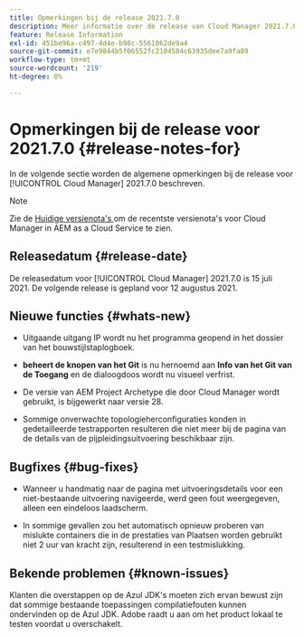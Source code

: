 ```yaml
---
title: Opmerkingen bij de release 2021.7.0
description: Meer informatie over de release van Cloud Manager 2021.7.0.
feature: Release Information
exl-id: 451be96a-c497-4d4e-b98c-5561062de9a4
source-git-commit: e7e9844b5f06552fc2104584c63935dee7a9fa89
workflow-type: tm+mt
source-wordcount: '219'
ht-degree: 0%

---
```


# Opmerkingen bij de release voor 2021.7.0 {#release-notes-for}

In de volgende sectie worden de algemene opmerkingen bij de release voor [!UICONTROL Cloud Manager] 2021.7.0 beschreven.

>[!NOTE]
>Zie de [ Huidige versienota&#39;s ](https://experienceleague.adobe.com/nl/docs/experience-manager-cloud-service/content/release-notes/cloud-manager/current#getting-access) om de recentste versienota&#39;s voor Cloud Manager in AEM as a Cloud Service te zien.

## Releasedatum {#release-date}

De releasedatum voor [!UICONTROL Cloud Manager] 2021.7.0 is 15 juli 2021.
De volgende release is gepland voor 12 augustus 2021.

## Nieuwe functies {#whats-new}

<!--
* Customers can now use Azul 8 and 11 JDKs for their Cloud Manager build processes. They can choose to apply one of these JDKs either for toolchains-compatible Maven plug-ins or for the entire Maven process execution. -->

* Uitgaande uitgang IP wordt nu het programma geopend in het dossier van het bouwstijlstaplogboek.

* **beheert de knopen van het Git** is nu hernoemd aan **Info van het Git van de Toegang** en de dialoogdoos wordt nu visueel verfrist.

* De versie van AEM Project Archetype die door Cloud Manager wordt gebruikt, is bijgewerkt naar versie 28.

* Sommige onverwachte topologieherconfiguraties konden in gedetailleerde testrapporten resulteren die niet meer bij de pagina van de details van de pijpleidingsuitvoering beschikbaar zijn.

## Bugfixes {#bug-fixes}

* Wanneer u handmatig naar de pagina met uitvoeringsdetails voor een niet-bestaande uitvoering navigeerde, werd geen fout weergegeven, alleen een eindeloos laadscherm.

* In sommige gevallen zou het automatisch opnieuw proberen van mislukte containers die in de prestaties van Plaatsen worden gebruikt niet 2 uur van kracht zijn, resulterend in een testmislukking.

## Bekende problemen {#known-issues}

Klanten die overstappen op de Azul JDK&#39;s moeten zich ervan bewust zijn dat sommige bestaande toepassingen compilatiefouten kunnen ondervinden op de Azul JDK. Adobe raadt u aan om het product lokaal te testen voordat u overschakelt.
